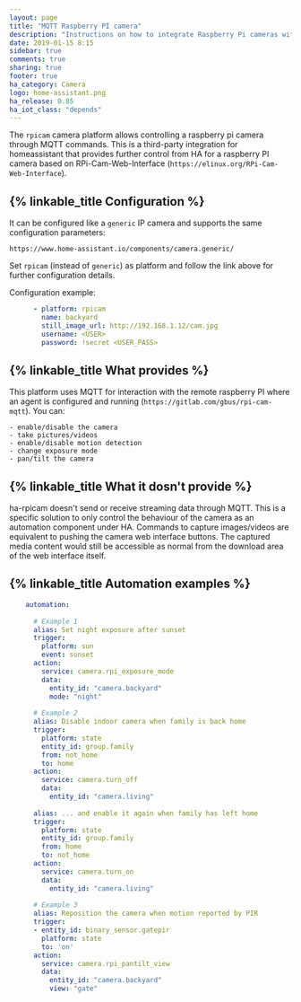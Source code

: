 ```yaml
---
layout: page
title: "MQTT Raspberry PI camera"
description: "Instructions on how to integrate Raspberry Pi cameras within Home Assistant."
date: 2019-01-15 8:15
sidebar: true
comments: true
sharing: true
footer: true
ha_category: Camera
logo: home-assistant.png
ha_release: 0.85
ha_iot_class: "depends"
---
```


The `rpicam` camera platform allows controlling a raspberry pi camera through MQTT commands.
This is a third-party integration for homeassistant that provides further control from HA for a raspberry PI camera based on RPi-Cam-Web-Interface (`https://elinux.org/RPi-Cam-Web-Interface`).

## {% linkable_title Configuration %}

It can be configured like a `generic` IP camera and supports the same configuration parameters:

    https://www.home-assistant.io/components/camera.generic/

Set `rpicam` (instead of `generic`) as platform and follow the link above for further configuration details.

Configuration example:

```yaml
      - platform: rpicam
        name: backyard
        still_image_url: http://192.168.1.12/cam.jpg
        username: <USER>
        password: !secret <USER_PASS>
```


## {% linkable_title What provides %}

This platform uses MQTT for interaction with the remote raspberry PI where an agent is configured and running (`https://gitlab.com/gbus/rpi-cam-mqtt`).
You can:

    - enable/disable the camera
    - take pictures/videos
    - enable/disable motion detection
    - change exposure mode
    - pan/tilt the camera

## {% linkable_title What it dosn't provide %}

ha-rpicam doesn't send or receive streaming data through MQTT. This is a specific solution to only control the behaviour of the camera as an automation component under HA. Commands to capture images/videos are equivalent to pushing the camera web interface buttons. The captured media content would still be accessible as normal from the download area of the web interface itself.


## {% linkable_title Automation examples %}

````yaml
    automation:
    
      # Example 1
      alias: Set night exposure after sunset
      trigger:
        platform: sun
        event: sunset
      action:
        service: camera.rpi_exposure_mode
        data:
          entity_id: "camera.backyard"
          mode: "night"
          
      # Example 2
      alias: Disable indoor camera when family is back home
      trigger:
        platform: state
        entity_id: group.family
        from: not_home
        to: home
      action:
        service: camera.turn_off
        data:
          entity_id: "camera.living"
          
      alias: ... and enable it again when family has left home
      trigger:
        platform: state
        entity_id: group.family
        from: home
        to: not_home
      action:
        service: camera.turn_on
        data:
          entity_id: "camera.living"
          
      # Example 3
      alias: Reposition the camera when motion reported by PIR
      trigger:
      - entity_id: binary_sensor.gatepir
        platform: state
        to: 'on'
      action:
        service: camera.rpi_pantilt_view
        data:
          entity_id: "camera.backyard"
          view: "gate"
````
